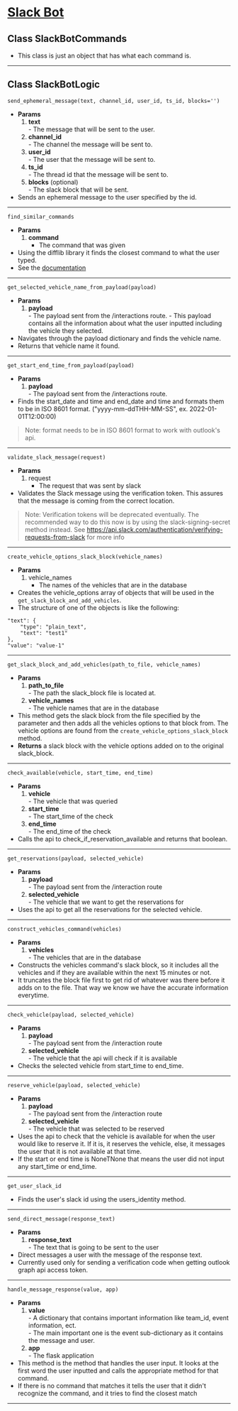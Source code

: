 # [Slack Bot](../../app/slack_bot.py)  

## Class **SlackBotCommands**  
- This class is just an object that has what each command is.  
---
## Class **SlackBotLogic**
`send_ephemeral_message(text, channel_id, user_id, ts_id, blocks='')`
- **Params**  
    1. **text**  
      - The message that will be sent to the user.  
    2. **channel_id**  
      - The channel the message will be sent to.  
    3. **user_id**  
      - The user that the message will be sent to.  
    4. **ts_id**  
      - The thread id that the message will be sent to.  
    5. **blocks** (optional)  
      - The slack block that will be sent.  
- Sends an ephemeral message to the user specified by the id.  
---
`find_similar_commands`  
- **Params**  
    1. **command**  
        - The command that was given  
- Using the difflib library it finds the closest command to what the user typed.  
- See the [documentation](https://docs.python.org/3/library/difflib.html#difflib.get_close_matches)
---  
`get_selected_vehicle_name_from_payload(payload)`  
- **Params**  
    1. **payload**  
      - The payload sent from the /interactions route. 
      - This payload contains all the information about what the user inputted including the vehicle they selected.  
- Navigates through the payload dictionary and finds the vehicle name.  
- Returns that vehicle name it found.  
---  
`get_start_end_time_from_payload(payload)`  
- **Params**  
    1. **payload**  
      - The payload sent from the /interactions route.  
- Finds the start_date and time and end_date and time and formats them to be in ISO 8601 format. ("yyyy-mm-ddTHH-MM-SS", ex. 2022-01-01T12:00:00)  
> Note: format needs to be in ISO 8601 format to work with outlook's api.  
---  
`validate_slack_message(request)`  
- **Params**  
    1. request  
        - The request that was sent by slack  
- Validates the Slack message using the verification token. This assures that the message is coming from the correct location.  
> Note: Verification tokens will be deprecated eventually. The recommended way to do this now is by using the slack-signing-secret method instead. See https://api.slack.com/authentication/verifying-requests-from-slack for more info
---
`create_vehicle_options_slack_block(vehicle_names)`  
- **Params**  
    1. vehicle_names  
        - The names of the vehicles that are in the database
- Creates the vehicle_options array of objects that will be used in the `get_slack_block_and_add_vehicles`.  
- The structure of one of the objects is like the following:  
```
"text": {
    "type": "plain_text",
    "text": "test1"
},
"value": "value-1"
```
---
`get_slack_block_and_add_vehicles(path_to_file, vehicle_names)`  
- **Params**  
    1. **path_to_file**  
      - The path the slack_block file is located at.  
    2. **vehicle_names**  
      - The vehicle names that are in the database
- This method gets the slack block from the file specified by the parameter and then adds all the vehicles options to that block from. The vehicle options are found from the `create_vehicle_options_slack_block` method.  
- **Returns** a slack block with the vehicle options added on to the original slack_block. 
---  
`check_available(vehicle, start_time, end_time)`
- **Params**  
    1. **vehicle**  
      - The vehicle that was queried  
    2. **start_time**  
      - The start_time of the check  
    3. **end_time**  
      - The end_time of the check  
- Calls the api to check_if_reservation_available and returns that boolean.  
---  
`get_reservations(payload, selected_vehicle)`
- **Params**  
    1. **payload**  
      - The payload sent from the /interaction route 
    2. **selected_vehicle**  
      - The vehicle that we want to get the reservations for  
- Uses the api to get all the reservations for the selected vehicle.  
---
`construct_vehicles_command(vehicles)`  
- **Params**  
    1. **vehicles**  
      - The vehicles that are in the database
- Constructs the vehicles command's slack block, so it includes all the vehicles and if they are available within the next 15 minutes or not.  
- It truncates the block file first to get rid of whatever was there before it adds on to the file. That way we know we have the accurate information everytime.  
--- 
`check_vehicle(payload, selected_vehicle)`  
- **Params**  
    1. **payload**  
      - The payload sent from the /interaction route 
    2. **selected_vehicle**  
      - The vehicle that the api will check if it is available  
- Checks the selected vehicle from start_time to end_time.  
---  
`reserve_vehicle(payload, selected_vehicle)`  
- **Params**  
    1. **payload**  
      - The payload sent from the /interaction route 
    2. **selected_vehicle**  
      - The vehicle that was selected to be reserved  
- Uses the api to check that the vehicle is available for when the user would like to reserve it. If it is, it reserves the vehicle, else, it messages the user that it is not available at that time.  
- If the start or end time is NoneTNone that means the user did not input any start_time or end_time.  
---  
`get_user_slack_id`  
- Finds the user's slack id using the users_identity method.  
--- 
`send_direct_message(response_text)`  
- **Params**  
    1. **response_text**  
      - The text that is going to be sent to the user  
- Direct messages a user with the message of the response text.  
- Currently used only for sending a verification code when getting outlook graph api access token.  
---  
`handle_message_response(value, app)`  
- **Params**  
    1. **value**  
      - A dictionary that contains important information like team_id, event information, ect.  
      - The main important one is the event sub-dictionary as it contains the message and user.  
    2. **app**  
      - The flask application
- This method is the method that handles the user input. It looks at the first word the user inputted and calls the appropriate method for that command.  
- If there is no command that matches it tells the user that it didn't recognize the command, and it tries to find the closest match 
--- 